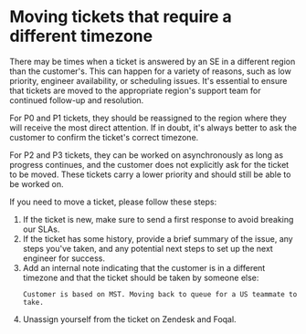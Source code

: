 # Moving tickets that require a different timezone

There may be times when a ticket is answered by an SE in a different region than the customer's. This can happen for a variety of reasons, such as low priority, engineer availability, or scheduling issues. It's essential to ensure that tickets are moved to the appropriate region's support team for continued follow-up and resolution.

For P0 and P1 tickets, they should be reassigned to the region where they will receive the most direct attention. If in doubt, it's always better to ask the customer to confirm the ticket's correct timezone.

For P2 and P3 tickets, they can be worked on asynchronously as long as progress continues, and the customer does not explicitly ask for the ticket to be moved. These tickets carry a lower priority and should still be able to be worked on.

If you need to move a ticket, please follow these steps:

1. If the ticket is new, make sure to send a first response to avoid breaking our SLAs.
1. If the ticket has some history, provide a brief summary of the issue, any steps you've taken, and any potential next steps to set up the next engineer for success.
1. Add an internal note indicating that the customer is in a different timezone and that the ticket should be taken by someone else:
   ```
   Customer is based on MST. Moving back to queue for a US teammate to take.
   ```
1. Unassign yourself from the ticket on Zendesk and Foqal.
